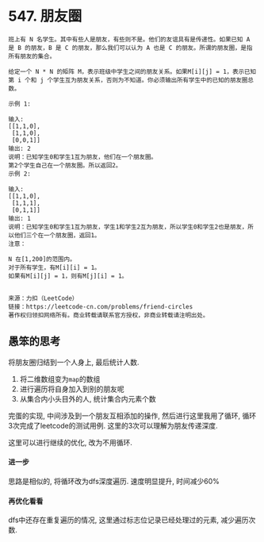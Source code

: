 # 547. 朋友圈

```
班上有 N 名学生。其中有些人是朋友，有些则不是。他们的友谊具有是传递性。如果已知 A 是 B 的朋友，B 是 C 的朋友，那么我们可以认为 A 也是 C 的朋友。所谓的朋友圈，是指所有朋友的集合。

给定一个 N * N 的矩阵 M，表示班级中学生之间的朋友关系。如果M[i][j] = 1，表示已知第 i 个和 j 个学生互为朋友关系，否则为不知道。你必须输出所有学生中的已知的朋友圈总数。

示例 1:

输入: 
[[1,1,0],
 [1,1,0],
 [0,0,1]]
输出: 2 
说明：已知学生0和学生1互为朋友，他们在一个朋友圈。
第2个学生自己在一个朋友圈。所以返回2。
示例 2:

输入: 
[[1,1,0],
 [1,1,1],
 [0,1,1]]
输出: 1
说明：已知学生0和学生1互为朋友，学生1和学生2互为朋友，所以学生0和学生2也是朋友，所以他们三个在一个朋友圈，返回1。
注意：

N 在[1,200]的范围内。
对于所有学生，有M[i][i] = 1。
如果有M[i][j] = 1，则有M[j][i] = 1。


来源：力扣（LeetCode）
链接：https://leetcode-cn.com/problems/friend-circles
著作权归领扣网络所有。商业转载请联系官方授权，非商业转载请注明出处。
```

## 愚笨的思考

将朋友圈归结到一个人身上, 最后统计人数. 

1. 将二维数组变为`map`的数组
2. 进行遍历将自身加入到别的朋友呢
3. 从集合内小头目外的人, 统计集合内元素个数

完蛋的实现, 中间涉及到一个朋友互相添加的操作, 然后进行这里我用了循环, 循环3次完成了leetcode的测试用例. 
这里的3次可以理解为朋友传递深度. 

这里可以进行继续的优化, 改为不用循环.


#### 进一步

思路是相似的, 将循环改为dfs深度遍历. 速度明显提升, 时间减少60%


#### 再优化看看

dfs中还存在重复遍历的情况, 这里通过标志位记录已经处理过的元素, 减少遍历次数.





